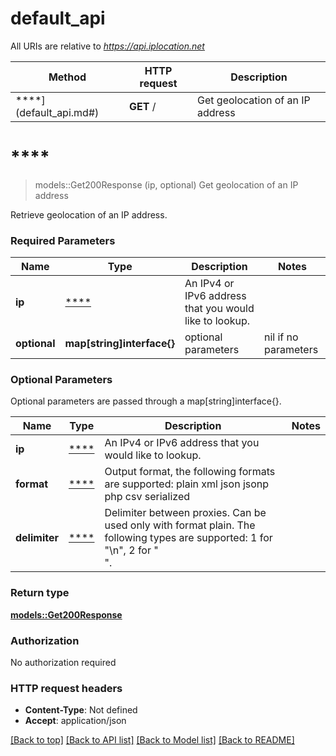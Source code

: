 # default_api

All URIs are relative to *https://api.iplocation.net*

Method | HTTP request | Description
------------- | ------------- | -------------
****](default_api.md#) | **GET** / | Get geolocation of an IP address


# ****
> models::Get200Response (ip, optional)
Get geolocation of an IP address

Retrieve geolocation of an IP address. 

### Required Parameters

Name | Type | Description  | Notes
------------- | ------------- | ------------- | -------------
  **ip** | [****](.md)| An IPv4 or IPv6 address that you would like to lookup. | 
 **optional** | **map[string]interface{}** | optional parameters | nil if no parameters

### Optional Parameters
Optional parameters are passed through a map[string]interface{}.

Name | Type | Description  | Notes
------------- | ------------- | ------------- | -------------
 **ip** | [****](.md)| An IPv4 or IPv6 address that you would like to lookup. | 
 **format** | [****](.md)| Output format, the following formats are supported: plain xml json jsonp php csv serialized | 
 **delimiter** | [****](.md)| Delimiter between proxies. Can be used only with format plain. The following types are supported: 1 for \"\\n\", 2 for \"<br>\". | 

### Return type

[**models::Get200Response**](__get_200_response.md)

### Authorization

No authorization required

### HTTP request headers

 - **Content-Type**: Not defined
 - **Accept**: application/json

[[Back to top]](#) [[Back to API list]](../README.md#documentation-for-api-endpoints) [[Back to Model list]](../README.md#documentation-for-models) [[Back to README]](../README.md)

